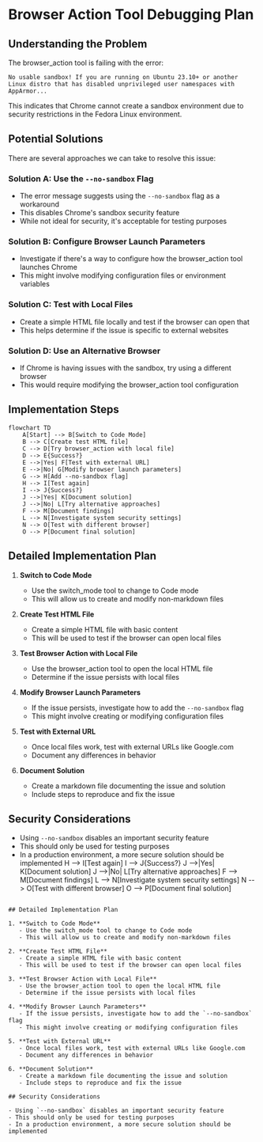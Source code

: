 # Browser Action Tool Debugging Plan

## Understanding the Problem

The browser_action tool is failing with the error:
```
No usable sandbox! If you are running on Ubuntu 23.10+ or another Linux distro that has disabled unprivileged user namespaces with AppArmor...
```

This indicates that Chrome cannot create a sandbox environment due to security restrictions in the Fedora Linux environment.

## Potential Solutions

There are several approaches we can take to resolve this issue:

### Solution A: Use the `--no-sandbox` Flag
- The error message suggests using the `--no-sandbox` flag as a workaround
- This disables Chrome's sandbox security feature
- While not ideal for security, it's acceptable for testing purposes

### Solution B: Configure Browser Launch Parameters
- Investigate if there's a way to configure how the browser_action tool launches Chrome
- This might involve modifying configuration files or environment variables

### Solution C: Test with Local Files
- Create a simple HTML file locally and test if the browser can open that
- This helps determine if the issue is specific to external websites

### Solution D: Use an Alternative Browser
- If Chrome is having issues with the sandbox, try using a different browser
- This would require modifying the browser_action tool configuration

## Implementation Steps

```mermaid
flowchart TD
    A[Start] --> B[Switch to Code Mode]
    B --> C[Create test HTML file]
    C --> D[Try browser_action with local file]
    D --> E{Success?}
    E -->|Yes| F[Test with external URL]
    E -->|No| G[Modify browser launch parameters]
    G --> H[Add --no-sandbox flag]
    H --> I[Test again]
    I --> J{Success?}
    J -->|Yes| K[Document solution]
    J -->|No| L[Try alternative approaches]
    F --> M[Document findings]
    L --> N[Investigate system security settings]
    N --> O[Test with different browser]
    O --> P[Document final solution]
```

## Detailed Implementation Plan

1. **Switch to Code Mode**
   - Use the switch_mode tool to change to Code mode
   - This will allow us to create and modify non-markdown files

2. **Create Test HTML File**
   - Create a simple HTML file with basic content
   - This will be used to test if the browser can open local files

3. **Test Browser Action with Local File**
   - Use the browser_action tool to open the local HTML file
   - Determine if the issue persists with local files

4. **Modify Browser Launch Parameters**
   - If the issue persists, investigate how to add the `--no-sandbox` flag
   - This might involve creating or modifying configuration files

5. **Test with External URL**
   - Once local files work, test with external URLs like Google.com
   - Document any differences in behavior

6. **Document Solution**
   - Create a markdown file documenting the issue and solution
   - Include steps to reproduce and fix the issue

## Security Considerations

- Using `--no-sandbox` disables an important security feature
- This should only be used for testing purposes
- In a production environment, a more secure solution should be implemented    H --> I[Test again]
    I --> J{Success?}
    J -->|Yes| K[Document solution]
    J -->|No| L[Try alternative approaches]
    F --> M[Document findings]
    L --> N[Investigate system security settings]
    N --> O[Test with different browser]
    O --> P[Document final solution]
```

## Detailed Implementation Plan

1. **Switch to Code Mode**
   - Use the switch_mode tool to change to Code mode
   - This will allow us to create and modify non-markdown files

2. **Create Test HTML File**
   - Create a simple HTML file with basic content
   - This will be used to test if the browser can open local files

3. **Test Browser Action with Local File**
   - Use the browser_action tool to open the local HTML file
   - Determine if the issue persists with local files

4. **Modify Browser Launch Parameters**
   - If the issue persists, investigate how to add the `--no-sandbox` flag
   - This might involve creating or modifying configuration files

5. **Test with External URL**
   - Once local files work, test with external URLs like Google.com
   - Document any differences in behavior

6. **Document Solution**
   - Create a markdown file documenting the issue and solution
   - Include steps to reproduce and fix the issue

## Security Considerations

- Using `--no-sandbox` disables an important security feature
- This should only be used for testing purposes
- In a production environment, a more secure solution should be implemented